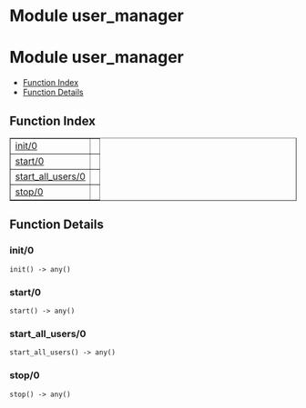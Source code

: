 Module user_manager
===================


<h1>Module user_manager</h1>

* [Function Index](#index)
* [Function Details](#functions)






<h2><a name="index">Function Index</a></h2>



<table width="100%" border="1" cellspacing="0" cellpadding="2" summary="function index"><tr><td valign="top"><a href="#init-0">init/0</a></td><td></td></tr><tr><td valign="top"><a href="#start-0">start/0</a></td><td></td></tr><tr><td valign="top"><a href="#start_all_users-0">start_all_users/0</a></td><td></td></tr><tr><td valign="top"><a href="#stop-0">stop/0</a></td><td></td></tr></table>




<h2><a name="functions">Function Details</a></h2>


<a name="init-0"></a>

<h3>init/0</h3>





`init() -> any()`

<a name="start-0"></a>

<h3>start/0</h3>





`start() -> any()`

<a name="start_all_users-0"></a>

<h3>start_all_users/0</h3>





`start_all_users() -> any()`

<a name="stop-0"></a>

<h3>stop/0</h3>





`stop() -> any()`

